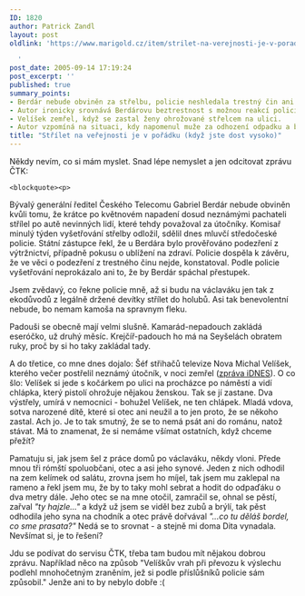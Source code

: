 ```yaml
---
ID: 1820
author: Patrick Zandl
layout: post
oldlink: 'https://www.marigold.cz/item/strilet-na-verejnosti-je-v-poradku-kdyz-jste-dost-vysoko

  '
post_date: 2005-09-14 17:19:24
post_excerpt: ''
published: true
summary_points:
- Berdár nebude obviněn za střelbu, policie neshledala trestný čin ani přestupek.
- Autor ironicky srovnává Berdárovu beztrestnost s možnou reakcí policie na jeho chování.
- Velíšek zemřel, když se zastal ženy ohrožované střelcem na ulici.
- Autor vzpomíná na situaci, kdy napomenul muže za odhození odpadku a byl napaden.
title: "Střílet na veřejnosti je v pořádku (když jste dost vysoko)"
---
```


<p>Někdy nevím, co si mám myslet. Snad lépe nemyslet a jen odcitovat zprávu ČTK:</p>

	<blockquote><p>
Bývalý generální ředitel Českého Telecomu Gabriel Berdár nebude obviněn kvůli tomu, že krátce po květnovém napadení dosud neznámými pachateli střílel po autě nevinných lidí, které tehdy považoval za útočníky. Komisař minulý týden vyšetřování střelby odložil, sdělil dnes mluvčí středočeské policie. Státní zástupce řekl, že u Berdára bylo prověřováno podezření z výtržnictví, případně pokusu o ublížení na zdraví. Policie dospěla k závěru, že ve věci o podezření z trestného činu nejde, konstatoval. Podle policie vyšetřování neprokázalo ani to, že by Berdár spáchal přestupek.
</p>
</blockquote>
<p>Jsem zvědavý, co řekne policie mně, až si budu na václaváku jen tak z ekodůvodů z legálně držené devítky střílet do holubů. Asi tak benevolentní nebude, bo nemam kamoša na spravnym fleku. </p>

<p>Padouši se obecně mají velmi slušně. Kamarád-nepadouch zakládá eseróčko, už druhý měsíc. Krejčíř-padouch ho má na Seyšelách obratem ruky, proč by si ho taky zakládal tady. </p>

<p>A do třetice, co mne dnes dojalo: Šéf střihačů televize Nova Michal Velíšek, kterého večer postřelil neznámý útočník, v noci zemřel (<a href="http://zpravy.idnes.cz/krimi.asp?r=krimi&amp;c=A050914_093138_krimi_ton">zpráva iDNES</a>). O co šlo: Velíšek si jede s kočárkem po ulici na procházce po náměstí a vidí chlápka, který pistolí ohrožuje nějakou ženskou. Tak se jí zastane. Dva výstřely, umírá v nemocnici - bohužel Velíšek, ne ten chlápek. Mladá vdova, sotva narozené dítě, které si otec ani neužil a to jen proto, že se někoho zastal. Ach jo. Je to tak smutný, že se to nemá psát ani do románu,  natož stávat. Má to znamenat, že si nemáme všímat ostatních, když chceme přežít?</p>

<p>Pamatuju si, jak jsem šel z práce domů po václaváku, někdy vloni. Přede mnou tři rómští spoluobčani, otec a asi jeho synové. Jeden z nich odhodil na zem kelímek od salátu, zrovna jsem ho míjel, tak jsem mu zaklepal na rameno a řekl jsem mu, že by to taky mohl sebrat a hodit do odpaďáku o dva metry dále. Jeho otec se na mne otočil, zamračil se, ohnal se pěstí, zařval <i>"ty hajzle..."</i> a když už jsem se viděl bez zubů a brýlí, tak pěst odhodila jeho syna na chodník a otec právě dořvával <i>"...co tu děláš bordel, co sme prasata?"</i> Nedá se to srovnat - a stejně mi doma Dita vynadala. Nevšímat si, je to řešení? </p>

<p>Jdu se podívat do servisu ČTK, třeba tam budou mít nějakou dobrou zprávu. Například něco na způsob "Velíškův vrah při převozu k výslechu podlehl mnohočetným zraněním, jež si podle příslůšníků policie sám způsobil." Jenže ani to by nebylo dobře :(
</p>